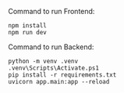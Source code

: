 Command to run Frontend:
```
npm install
npm run dev
```

Command to run Backend:
```
python -m venv .venv
.venv\Scripts\Activate.ps1
pip install -r requirements.txt
uvicorn app.main:app --reload
```
